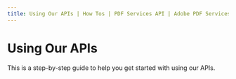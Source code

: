 ```yaml
---
title: Using Our APIs | How Tos | PDF Services API | Adobe PDF Services
---
```

# Using Our APIs

This is a step-by-step guide to help you get started with using our APIs. 

